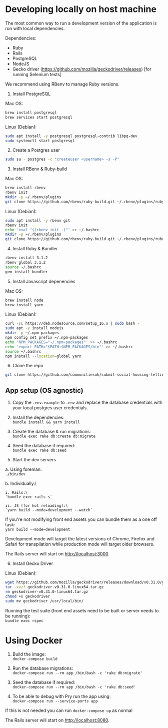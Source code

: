 # **Developing locally on host machine**

The most common way to run a development version of the application is run with local dependencies.

Dependencies:

- Ruby
- Rails
- PostgreSQL
- NodeJS
- Gecko driver (https://github.com/mozilla/geckodriver/releases) [for running Selenium tests]

We recommend using RBenv to manage Ruby versions.

1. Install PostgreSQL

  Mac OS:
  ```bash
  brew install postgresql
  brew services start postgresql
  ```

  Linux (Debian):
  ```bash
  sudo apt install -y postgresql postgresql-contrib libpq-dev
  sudo systemctl start postgresql
  ```

2. Create a Postgres user
  ```bash
  sudo su - postgres -c "createuser <username> -s -P"
  ```

3. Install RBenv & Ruby-build

  Mac OS:
  ```bash
  brew install rbenv
  rbenv init
  mkdir -p ~/.rbenv/plugins
  git clone https://github.com/rbenv/ruby-build.git ~/.rbenv/plugins/ruby-build
  ```

  Linux (Debian):
  ```bash
  sudo apt install -y rbenv git
  rbenv init
  echo 'eval "$(rbenv init -)"' >> ~/.bashrc
  mkdir -p ~/.rbenv/plugins
  git clone https://github.com/rbenv/ruby-build.git ~/.rbenv/plugins/ruby-build
  ```

4. Install Ruby & Bundler

  ```bash
  rbenv install 3.1.2
  rbenv global 3.1.2
  source ~/.bashrc
  gem install bundler
  ```

5. Install Javascript depenencies

  Mac OS:
  ```bash
  brew install node
  brew install yarn
  ```

  Linux (Debian):
  ```bash
  curl -sL https://deb.nodesource.com/setup_16.x | sudo bash -
  sudo apt -y install nodejs
  mkdir -p ~/.npm-packages
  npm config set prefix ~/.npm-packages
  echo 'NPM_PACKAGES="~/.npm-packages"' >> ~/.bashrc
  echo 'export PATH="$PATH:$NPM_PACKAGES/bin"' >> ~/.bashrc
  source ~/.bashrc
  npm install --location=global yarn
  ```

6. Clone the repo
  ```bash
  git clone https://github.com/communitiesuk/submit-social-housing-lettings-and-sales-data.git
  ```


## App setup (OS agnostic)

1. Copy the `.env.example` to `.env` and replace the database credentials with your local postgres user credentials.

2. Install the dependencies:\
  `bundle install && yarn install`

3. Create the database & run migrations:\
  `bundle exec rake db:create db:migrate`

4. Seed the database if required:\
  `bundle exec rake db:seed`

5. Start the dev servers

  a. Using foreman:\
  `./bin/dev`

  b. Individually:\

    i. Rails:\
    `bundle exec rails s`

    ii. JS (for hot reloading):\
    `yarn build --mode=development --watch`

  If you're not modifying front end assets you can bundle them as a one off task:\
    `yarn build --mode=development`

Development mode will target the latest versions of Chrome, Firefox and Safari for transpilation while production mode will target older browsers.

The Rails server will start on <http://localhost:3000>.

6. Install Gecko Driver

Linux (Debian):
```bash
wget https://github.com/mozilla/geckodriver/releases/download/v0.31.0/geckodriver-v0.31.0-linux64.tar.gz
tar -xvzf geckodriver-v0.31.0-linux64.tar.gz
rm geckodriver-v0.31.0-linux64.tar.gz
chmod +x geckodriver
sudo mv geckodriver /usr/local/bin/
```

Running the test suite (front end assets need to be built or server needs to be running):\
  `bundle exec rspec`


# **Using Docker**


1. Build the image:\
`docker-compose build`

2. Run the database migrations:\
`docker-compose run --rm app /bin/bash -c 'rake db:migrate'`

3. Seed the database if required:\
`docker-compose run --rm app /bin/bash -c 'rake db:seed'`

4. To be able to debug with Pry run the app using:\
`docker-compose run --service-ports app`

If this is not needed you can run `docker-compose up` as normal

The Rails server will start on <http://localhost:8080>.

